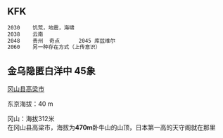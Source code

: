 



## KFK

```sh
2030	饥荒，地震，海啸
2038	云南
2048	贵州	奇点		2045 库兹维尔
2060	另一种存在方式（上传意识）
```























## 金乌隐匿白洋中 	45象

[冈山县高梁市](https://matcha-jp.com/cn/3947#:~:text=%E5%9C%A8%E5%86%88%E5%B1%B1%E5%8E%BF%E9%AB%98%E6%A2%81%E5%B8%82%EF%BC%8C,%E5%AE%88%E9%98%81%E5%B0%B1%E5%9C%A8%E9%82%A3%E9%87%8C%C2%B7%E3%80%82)	

东京海拔：40 m

冈山：海拔312米  
 在冈山县高梁市，海拔为**470ⅿ**卧牛山的山顶，日本第一高的天守阁就在那里
